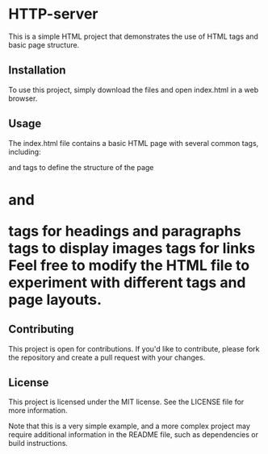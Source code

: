 # HTTP-server

This is a simple HTML project that demonstrates the use of HTML tags and basic page structure.

## Installation
To use this project, simply download the files and open index.html in a web browser.

## Usage
The index.html file contains a basic HTML page with several common tags, including:

<html> and <body> tags to define the structure of the page
<h1> and <p> tags for headings and paragraphs
<img> tags to display images
<a> tags for links
Feel free to modify the HTML file to experiment with different tags and page layouts.

## Contributing
This project is open for contributions. If you'd like to contribute, please fork the repository and create a pull request with your changes.

## License
This project is licensed under the MIT license. See the LICENSE file for more information.

Note that this is a very simple example, and a more complex project may require additional information in the README file, such as dependencies or build instructions.

